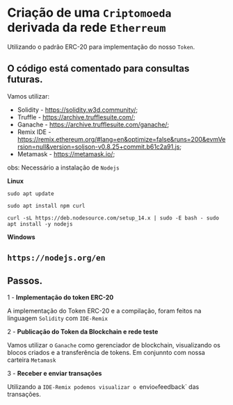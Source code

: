 # Criação de uma `Criptomoeda` derivada da rede `Etherreum`

Utilizando o padrão ERC-20 para implementação do nosso `Token`.

**O código está comentado para consultas futuras.**
---
Vamos utilizar:
* Solidity - https://solidity.w3d.community/;
* Truffle - https://archive.trufflesuite.com/;
* Ganache - https://archive.trufflesuite.com/ganache/;
* Remix IDE - https://remix.ethereum.org/#lang=en&optimize=false&runs=200&evmVersion=null&version=soljson-v0.8.25+commit.b61c2a91.js;
* Metamask - https://metamask.io/;

obs: Necessário a instalação de `Nodejs`

**Linux**

`sudo apt update`

`sudo apt install npm curl`

`curl -sL https://deb.nodesource.com/setup_14.x | sudo -E bash -
sudo apt install -y nodejs`

**Windows**

`https://nodejs.org/en`
---

## Passos.

1 - **Implementação do token ERC-20**

  A implementação do Token ERC-20 e a compilação, foram feitos na linguagem `Solidity` com `IDE-Remix`

2 - **Publicação do Token da Blockchain e rede teste**

  Vamos utilizar o `Ganache` como gerenciador de blockchain, visualizando os blocos criados e a transferência de tokens. Em conjunnto com nossa carteira `Metamask`

3 - **Receber e enviar transações**

  Utilizando a `IDE-Remix podemos visualizar o `envio` e `feedback` das transações.
